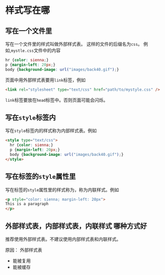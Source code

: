# 样式写在哪

## 写在一个文件里

写在一个文件里的样式叫做外部样式表。
这样的文件的后缀名为`css`。
例如,`mystle.css`文件中的内容

```css
hr {color: sienna;}
p {margin-left: 20px;}
body {background-image: url("images/back40.gif");}
```

页面中用外部样式表要用`link`标签，例如

```html
<link rel="stylesheet" type="text/css" href="path/to/mystyle.css" />
```

`link`标签要放在`head`标签中。否则页面可能会闪烁。

## 写在`style`标签内

写在`style`标签内的样式称为内部样式表。例如

```html
<style type="text/css">
  hr {color: sienna;}
  p {margin-left: 20px;}
  body {background-image: url("images/back40.gif");}
</style>
```

## 写在标签的`style`属性里

写在标签的`style`属性里的样式称为，称为内联样式。例如

```html
<p style="color: sienna; margin-left: 20px">
This is a paragraph
</p>
```

## 外部样式表，内部样式表，内联样式 哪种方式好

推荐使用外部样式表。不建议使用内部样式表和内联样式。

原因：
外部样式表

* 能被复用
* 能被缓存